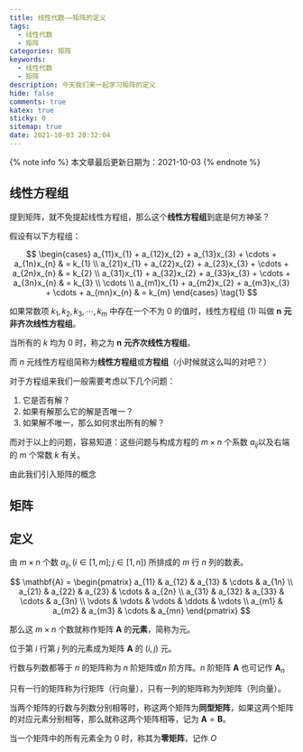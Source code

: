 ```yaml
---
title: 线性代数——矩阵的定义
tags:
  - 线性代数
  - 矩阵
categories: 矩阵
keywords:
  - 线性代数
  - 矩阵
description: 今天我们来一起学习矩阵的定义
hide: false
comments: true
katex: true
sticky: 0
sitemap: true
date: 2021-10-03 20:32:04
---
```


{% note info %}
本文章最后更新日期为：2021-10-03
{% endnote %}

## 线性方程组

提到矩阵，就不免提起线性方程组，那么这个**线性方程组**到底是何方神圣？

假设有以下方程组：

$$
\begin{cases}
  a_{11}x_{1} + a_{12}x_{2} + a_{13}x_{3} + \cdots + a_{1n}x_{n} & = k_{1} \\
  a_{21}x_{1} + a_{22}x_{2} + a_{23}x_{3} + \cdots + a_{2n}x_{n} & = k_{2} \\
  a_{31}x_{1} + a_{32}x_{2} + a_{33}x_{3} + \cdots + a_{3n}x_{n} & = k_{3} \\
  \cdots \\
  a_{m1}x_{1} + a_{m2}x_{2} + a_{m3}x_{3} + \cdots + a_{mn}x_{n} & = k_{m}
\end{cases}
\tag{1}
$$

如果常数项 $k_{1}, k_{2}, k_{3}, \cdots, k_{m}$ 中存在一个不为 $0$ 的值时，线性方程组 $(1)$ 叫做 $\mathbf{n}$ **元非齐次线性方程组**。

当所有的 $k$ 均为 $0$ 时，称之为 $\mathbf{n}$ **元齐次线性方程组**。

而 $n$ 元线性方程组简称为**线性方程组**或**方程组**（小时候就这么叫的对吧？）

对于方程组来我们一般需要考虑以下几个问题：

1. 它是否有解？
2. 如果有解那么它的解是否唯一？
3. 如果解不唯一，那么如何求出所有的解？

而对于以上的问题，容易知道：这些问题与构成方程的 $m \times n$ 个系数 $a_{ij}$以及右端的 $m$ 个常数 $k$ 有关。

由此我们引入矩阵的概念

## 矩阵

## 定义

由 $m \times n$ 个数 $a_{ij}, (i \in [1, m]; j \in [1, n])$ 所排成的 $m$ 行 $n$ 列的数表。

$$
\mathbf{A} =
\begin{pmatrix}
a_{11} & a_{12} & a_{13} & \cdots & a_{1n} \\
a_{21} & a_{22} & a_{23} & \cdots & a_{2n} \\
a_{31} & a_{32} & a_{33} & \cdots & a_{3n} \\
\vdots & \vdots & \vdots & \ddots & \vdots \\
a_{m1} & a_{m2} & a_{m3} & \cdots & a_{mn}
\end{pmatrix}
$$

那么这 $m \times n$ 个数就称作矩阵 $\mathbf{A}$ 的**元素**，简称为元。

位于第 $i$ 行第 $j$ 列的元素成为矩阵 $\mathbf{A}$ 的 $(i, j)$ 元。

行数与列数都等于 $n$ 的矩阵称为 $n$ 阶矩阵或$n$ 阶方阵。$n$ 阶矩阵 $\mathbf{A}$ 也可记作 $\mathbf{A}_{n}$

只有一行的矩阵称为行矩阵（行向量），只有一列的矩阵称为列矩阵（列向量）。

当两个矩阵的行数与列数分别相等时，称这两个矩阵为**同型矩阵**，如果这两个矩阵的对应元素分别相等，那么就称这两个矩阵相等，记为 $\mathbf{A} = \mathbf{B}$。

当一个矩阵中的所有元素全为 $0$ 时，称其为**零矩阵**，记作 $\mathbf{\textit{O}}$

